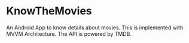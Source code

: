 # KnowTheMovies
An Android App to know details about movies. This is implemented with MVVM Architecture. The API is powered by TMDB.
